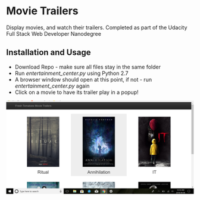 # Movie Trailers
Display movies, and watch their trailers. Completed as part of the Udacity Full Stack Web Developer Nanodegree

## Installation and Usage
* Download Repo - make sure all files stay in the same folder
* Run _entertainment_center.py_ using Python 2.7 
* A browser window should open at this point, if not - run _entertainment_center.py_ again
* Click on a movie to have its trailer play in a popup!

![Movie-Trailers-DashBoard](/screenshots/Dashboard.PNG "Movie Trailer Dashboard")

